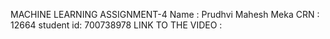 MACHINE LEARNING ASSIGNMENT-4
Name : Prudhvi Mahesh Meka
CRN : 12664
student id: 700738978
LINK TO THE VIDEO : 
